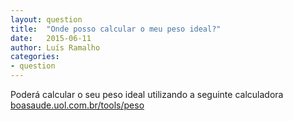 ```yaml
---
layout: question
title:  "Onde posso calcular o meu peso ideal?"
date:   2015-06-11
author: Luís Ramalho
categories:
- question
---
```


Poderá calcular o seu peso ideal utilizando a seguinte calculadora [boasaude.uol.com.br/tools/peso](http://boasaude.uol.com.br/tools/peso)
